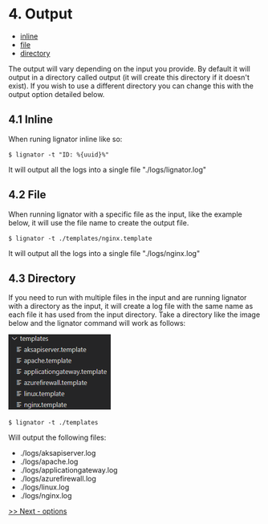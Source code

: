 # 4. Output

- [inline](#41-inline)
- [file](#42-file)
- [directory](#43-directory)

The output will vary depending on the input you provide. By default it will output in a directory called output (it will create this directory if it doesn't exist). If you wish to use a different directory you can change this with the output option detailed below.

## 4.1 Inline

When runing lignator inline like so:

```
$ lignator -t "ID: %{uuid}%"
```

It will output all the logs into a single file "./logs/lignator.log"


## 4.2 File

When running lignator with a specific file as the input, like the example below, it will use the file name to create the output file.

```
$ lignator -t ./templates/nginx.template
```

It will output all the logs into a single file "./logs/nginx.log"

## 4.3 Directory

If you need to run with multiple files in the input and are running lignator with a directory as the input, it will create a log file with the same name as each file it has used from the input directory. Take a directory like the image below and the lignator command will work as follows:

![Directory sturcture example](./images/examples-directory.png)

```
$ lignator -t ./templates
```

Will output the following files:

- ./logs/aksapiserver.log
- ./logs/apache.log
- ./logs/applicationgateway.log
- ./logs/azurefirewall.log
- ./logs/linux.log
- ./logs/nginx.log

[>> Next - options](/docs/5.options.md)